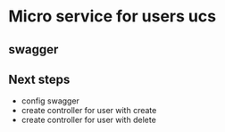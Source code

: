 # Micro service for users ucs

## swagger

## Next steps

- config swagger
- create controller for user with create
- create controller for user with delete
